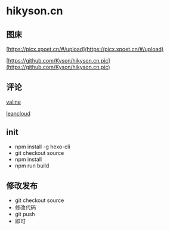 # hikyson.cn

## 图床

[https://picx.xpoet.cn/#/upload](https://picx.xpoet.cn/#/upload)

[https://github.com/Kyson/hikyson.cn.pic](https://github.com/Kyson/hikyson.cn.pic)

## 评论

[valine](https://valine.js.org/quickstart.html)

[leancloud](https://console.leancloud.cn/apps/o1FwfQ3hQfDfa85Kedsx4xoh-gzGzoHsz/)

## init

- npm install -g hexo-cli 
- git checkout source
- npm install
- npm run build

## 修改发布

- git checkout source
- 修改代码
- git push
- 即可